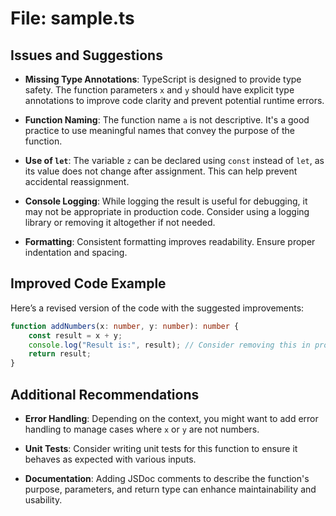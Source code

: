# File: sample.ts

## Issues and Suggestions

- **Missing Type Annotations**: TypeScript is designed to provide type safety. The function parameters `x` and `y` should have explicit type annotations to improve code clarity and prevent potential runtime errors.

- **Function Naming**: The function name `a` is not descriptive. It's a good practice to use meaningful names that convey the purpose of the function.

- **Use of `let`**: The variable `z` can be declared using `const` instead of `let`, as its value does not change after assignment. This can help prevent accidental reassignment.

- **Console Logging**: While logging the result is useful for debugging, it may not be appropriate in production code. Consider using a logging library or removing it altogether if not needed.

- **Formatting**: Consistent formatting improves readability. Ensure proper indentation and spacing.

## Improved Code Example

Here’s a revised version of the code with the suggested improvements:

```typescript
function addNumbers(x: number, y: number): number {
    const result = x + y;
    console.log("Result is:", result); // Consider removing this in production
    return result;
}
```

## Additional Recommendations

- **Error Handling**: Depending on the context, you might want to add error handling to manage cases where `x` or `y` are not numbers.

- **Unit Tests**: Consider writing unit tests for this function to ensure it behaves as expected with various inputs.

- **Documentation**: Adding JSDoc comments to describe the function's purpose, parameters, and return type can enhance maintainability and usability.